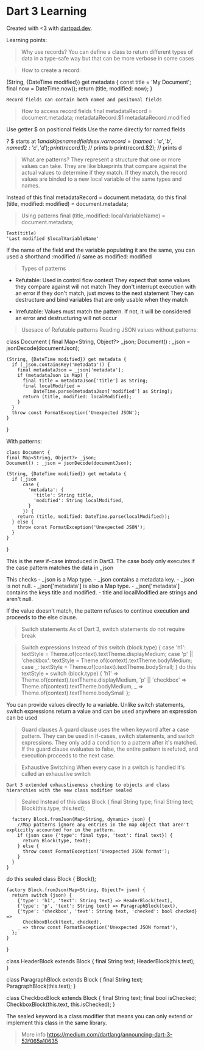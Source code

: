 # Dart 3 Learning

Created with <3 with [dartpad.dev](https://dartpad.dev).


 Learning points: 
 
 > Why use records? 
 You can define a class to return different types of data in a type-safe way but that can be more verbose in some cases
 
 > How to create a record:

   (String, {DateTime modified}) get metadata {
      const title = 'My Document'; 
      final now = DateTime.now();
      return (title, modified: now);
    }
    
    Record fields can contain both named and positonal fields
 
 > How to access record fields
    final metadataRecord = document.metadata;
    metadataRecord.$1
    metadataRecord.modified
   
   Use getter $<num> on positional fields
   Use the name directly for named fields
   
   ? $<num> starts at $1 and skips named fields
   ex. 
    var record = (named: 'a', 'b', named2: 'c', 'd');
    print(record.$1); // prints b
    print(record.$2); // prints d
 
 > What are patterns?
 They represent a structure that one or more values can take. They are like blueprints that compare against the actual values to determine if they match. If they match, the record values are binded to a new local variable of the same types and names.
 
  Instead of this
    final metadataRecord = document.metadata;
  do this
    final (title, modified: modified) = document.metadata;
 
 > Using patterns
  final (title, modified: localVariableName) = document.metadata;
  
    Text(title)
    'Last modified $localVariableName'
   
  If the name of the field and the variable populating it are the same, you can used a shorthand
    :modified // same as modified: modified
    
 > Types of patterns
  - Refutable:
    Used in control flow context
      They expect that some values they compare against will not match
      They don't interrupt execution with an error if they don't match, just moves to the next statement
      They can destructure and bind variables that are only usable when they match
      
  - Irrefutable:
    Values must match the pattern. If not, it will be considered an error and destructuring will not occur
  
 > Usesace of Refutable patterns
 Reading JSON values without patterns: 
 
  class Document {
    final Map<String, Object?> _json;
    Document() : _json = jsonDecode(documentJson);

    (String, {DateTime modified}) get metadata {
      if (_json.containsKey('metadata')) {                     
        final metadataJson = _json['metadata'];
        if (metadataJson is Map) {
          final title = metadataJson['title'] as String;
          final localModified =
              DateTime.parse(metadataJson['modified'] as String);
          return (title, modified: localModified);
        }
      }
      throw const FormatException('Unexpected JSON');          
    }
  }
  
  With patterns:
  
    class Document {
    final Map<String, Object?> _json;
    Document() : _json = jsonDecode(documentJson);

    (String, {DateTime modified}) get metadata {
      if (_json                                                
          case {
            'metadata': {
              'title': String title,
              'modified': String localModified,
            }
          }) {
        return (title, modified: DateTime.parse(localModified));
      } else {
        throw const FormatException('Unexpected JSON');
      }                                                        
    }
  }
  
  This is the new if-case introduced in Dart3.
  The case body only executes if the case pattern matches the data in _json
  
  This checks
    - _json is a Map type.
    - _json contains a metadata key.
    - _json is not null.
    - _json['metadata'] is also a Map type.
    - _json['metadata'] contains the keys title and modified.
    - title and localModified are strings and aren't null.
   
   If the value doesn't match, the pattern refuses to continue execution and proceeds to the else clause.
  
 > Switch statements
 As of Dart 3, switch statements do not require break 
 
 > Switch expressions
 Instead of this 
    switch (block.type) {
      case 'h1':
        textStyle = Theme.of(context).textTheme.displayMedium;
      case 'p' || 'checkbox':
        textStyle = Theme.of(context).textTheme.bodyMedium;
      case _:
        textStyle = Theme.of(context).textTheme.bodySmall;
    }
 do this 
    textStyle = switch (block.type) {
      'h1' => Theme.of(context).textTheme.displayMedium,
      'p' || 'checkbox' => Theme.of(context).textTheme.bodyMedium,
      _ => Theme.of(context).textTheme.bodySmall
    }; 

  You can provide values directly to a variable.
  Unlike switch statements, switch expressions return a value and can be used anywhere an expression can be used
  
  > Guard clauses
    A guard clause uses the when keyword after a case pattern.
    They can be used in if-cases, switch statements, and switch expressions.
    They only add a condition to a pattern after it's matched.
    If the guard clause evaluates to false, the entire pattern is refuted, and execution proceeds to the next case.
    
  > Exhaustive Switching
    When every case in a switch is handled it's called an exhaustive switch
    
    Dart 3 extended exhaustiveness checking to objects and class hierarchies with the new class modifier sealed
    
  > Sealed 
  Instead of this 
    class Block {
      final String type;
      final String text;
      Block(this.type, this.text);

      factory Block.fromJson(Map<String, dynamic> json) {
        //Map patterns ignore any entries in the map object that aren't explicitly accounted for in the pattern.
        if (json case {'type': final type, 'text': final text}) {
          return Block(type, text);
        } else {
          throw const FormatException('Unexpected JSON format');
        }
      }
    }
  do this 
  sealed class Block {
    Block();

    factory Block.fromJson(Map<String, Object?> json) {
      return switch (json) {
        {'type': 'h1', 'text': String text} => HeaderBlock(text),
        {'type': 'p', 'text': String text} => ParagraphBlock(text),
        {'type': 'checkbox', 'text': String text, 'checked': bool checked} =>
          CheckboxBlock(text, checked),
        _ => throw const FormatException('Unexpected JSON format'),
      };
    }
  }
  
  class HeaderBlock extends Block {
    final String text;
    HeaderBlock(this.text);
  }

  class ParagraphBlock extends Block {
    final String text;
    ParagraphBlock(this.text);
  }

  class CheckboxBlock extends Block {
    final String text;
    final bool isChecked;
    CheckboxBlock(this.text, this.isChecked);
  }
  
  The sealed keyword is a class modifier that means you can only extend or implement this class in the same library.
  
  > More info
  https://medium.com/dartlang/announcing-dart-3-53f065a10635
 